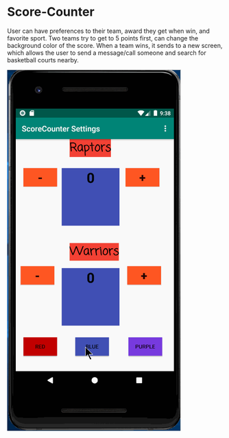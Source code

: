 # Score-Counter

User can have preferences to their team, award they get when win, and favorite sport.
Two teams try to get to 5 points first, can change the background color of the score. 
When a team wins, it sends to a new screen, which allows the user to send a message/call someone and search for basketball courts nearby.


![](score_counter_gif.gif)
